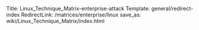 Title: Linux_Technique_Matrix-enterprise-attack
Template: general/redirect-index
RedirectLink: /matrices/enterprise/linux
save_as: wiki/Linux_Technique_Matrix/index.html